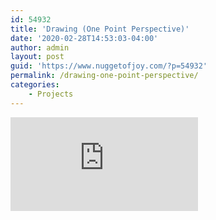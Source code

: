 ```yaml
---
id: 54932
title: 'Drawing (One Point Perspective)'
date: '2020-02-28T14:53:03-04:00'
author: admin
layout: post
guid: 'https://www.nuggetofjoy.com/?p=54932'
permalink: /drawing-one-point-perspective/
categories:
    - Projects
---
```


<iframe class="vide" allow="accelerometer; autoplay; clipboard-write; encrypted-media; gyroscope; picture-in-picture; web-share" allowfullscreen="" frameborder="0" loading="lazy" referrerpolicy="strict-origin-when-cross-origin" src="https://www.youtube.com/embed/ByTxhyGtk-g?feature=oembed" title="Learn to Draw #04 - One-Point Perspective"></iframe>